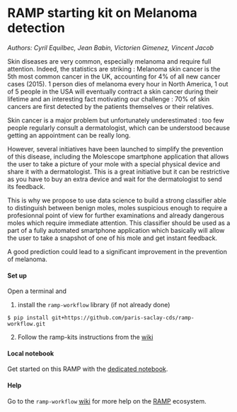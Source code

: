 # RAMP starting kit on Melanoma detection

_Authors: Cyril Equilbec, Jean Babin, Victorien Gimenez, Vincent Jacob_

Skin diseases are very common, especially melanoma and require full attention. Indeed, the statistics are striking : Melanoma skin cancer is the 5th most common cancer in the UK, accounting for 4% of all new cancer cases (2015). 1 person dies of melanoma every hour in North America, 1 out of 5 people in the USA will eventually contract a skin cancer during their lifetime and an interesting fact motivating our challenge : 70% of skin cancers are first detected by the patients themselves or their relatives.

Skin cancer is a major problem but unfortunately underestimated : too few people regularly consult a dermatologist, which can be understood because getting an appointment can be really long.

However, several initiatives have been launched to simplify the prevention of this disease, including the Molescope smartphone application that allows the user to take a picture of your mole with a special physical device and share it with a dermatologist. This is a great initiative but it can be restrictive as you have to buy an extra device and wait for the dermatologist to send its feedback.

This is why we propose to use data science to build a strong classifier able to distinguish between benign moles, moles suspicious enough to require a profesionnal point of view for further examinations and already dangerous moles which require immediate attention. This classifier should be used as a part of a fully automated smartphone application which basically will allow the user to take a snapshot of one of his mole and get instant feedback.

A good prediction could lead to a significant improvement in the prevention of melanoma.

#### Set up

Open a terminal and

1. install the `ramp-workflow` library (if not already done)
  ```
  $ pip install git+https://github.com/paris-saclay-cds/ramp-workflow.git
  ```
  
2. Follow the ramp-kits instructions from the [wiki](https://github.com/paris-saclay-cds/ramp-workflow/wiki/Getting-started-with-a-ramp-kit)

#### Local notebook

Get started on this RAMP with the [dedicated notebook](Melanoma_starting_kit.ipynb).

#### Help
Go to the `ramp-workflow` [wiki](https://github.com/paris-saclay-cds/ramp-workflow/wiki) for more help on the [RAMP](http:www.ramp.studio) ecosystem.
